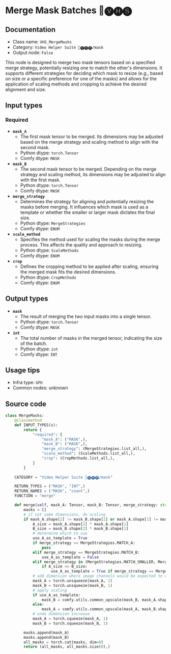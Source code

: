 # Merge Mask Batches 🎥🅥🅗🅢
## Documentation
- Class name: `VHS_MergeMasks`
- Category: `Video Helper Suite 🎥🅥🅗🅢/mask`
- Output node: `False`

This node is designed to merge two mask tensors based on a specified merge strategy, potentially resizing one to match the other's dimensions. It supports different strategies for deciding which mask to resize (e.g., based on size or a specific preference for one of the masks) and allows for the application of scaling methods and cropping to achieve the desired alignment and size.
## Input types
### Required
- **`mask_A`**
    - The first mask tensor to be merged. Its dimensions may be adjusted based on the merge strategy and scaling method to align with the second mask.
    - Python dtype: `torch.Tensor`
    - Comfy dtype: `MASK`
- **`mask_B`**
    - The second mask tensor to be merged. Depending on the merge strategy and scaling method, its dimensions may be adjusted to align with the first mask.
    - Python dtype: `torch.Tensor`
    - Comfy dtype: `MASK`
- **`merge_strategy`**
    - Determines the strategy for aligning and potentially resizing the masks before merging. It influences which mask is used as a template or whether the smaller or larger mask dictates the final size.
    - Python dtype: `MergeStrategies`
    - Comfy dtype: `ENUM`
- **`scale_method`**
    - Specifies the method used for scaling the masks during the merge process. This affects the quality and approach to resizing.
    - Python dtype: `ScaleMethods`
    - Comfy dtype: `ENUM`
- **`crop`**
    - Defines the cropping method to be applied after scaling, ensuring the merged mask fits the desired dimensions.
    - Python dtype: `CropMethods`
    - Comfy dtype: `ENUM`
## Output types
- **`mask`**
    - The result of merging the two input masks into a single tensor.
    - Python dtype: `torch.Tensor`
    - Comfy dtype: `MASK`
- **`int`**
    - The total number of masks in the merged tensor, indicating the size of the batch.
    - Python dtype: `int`
    - Comfy dtype: `INT`
## Usage tips
- Infra type: `GPU`
- Common nodes: unknown


## Source code
```python
class MergeMasks:
    @classmethod
    def INPUT_TYPES(s):
        return {
            "required": {
                "mask_A": ("MASK",),
                "mask_B": ("MASK",),
                "merge_strategy": (MergeStrategies.list_all,),
                "scale_method": (ScaleMethods.list_all,),
                "crop": (CropMethods.list_all,),
            }
        }
    
    CATEGORY = "Video Helper Suite 🎥🅥🅗🅢/mask"

    RETURN_TYPES = ("MASK", "INT",)
    RETURN_NAMES = ("MASK", "count",)
    FUNCTION = "merge"

    def merge(self, mask_A: Tensor, mask_B: Tensor, merge_strategy: str, scale_method: str, crop: str):
        masks = []
        # if not same dimensions, do scaling
        if mask_A.shape[2] != mask_B.shape[2] or mask_A.shape[1] != mask_B.shape[1]:
            A_size = mask_A.shape[2] * mask_A.shape[1]
            B_size = mask_B.shape[2] * mask_B.shape[1]
            # determine which to use
            use_A_as_template = True
            if merge_strategy == MergeStrategies.MATCH_A:
                pass
            elif merge_strategy == MergeStrategies.MATCH_B:
                use_A_as_template = False
            elif merge_strategy in (MergeStrategies.MATCH_SMALLER, MergeStrategies.MATCH_LARGER):
                if A_size <= B_size:
                    use_A_as_template = True if merge_strategy == MergeStrategies.MATCH_SMALLER else False
            # add dimension where image channels would be expected to work with common_upscale
            mask_A = torch.unsqueeze(mask_A, 1)
            mask_B = torch.unsqueeze(mask_B, 1)
            # apply scaling
            if use_A_as_template:
                mask_B = comfy.utils.common_upscale(mask_B, mask_A.shape[3], mask_A.shape[2], scale_method, crop)
            else:
                mask_A = comfy.utils.common_upscale(mask_A, mask_B.shape[3], mask_B.shape[2], scale_method, crop)
            # undo dimension increase
            mask_A = torch.squeeze(mask_A, 1)
            mask_B = torch.squeeze(mask_B, 1)

        masks.append(mask_A)
        masks.append(mask_B)
        all_masks = torch.cat(masks, dim=0)
        return (all_masks, all_masks.size(0),)

```
